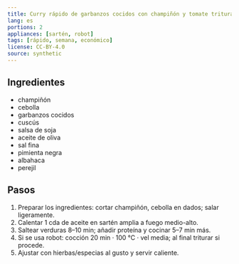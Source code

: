 ```yaml
---
title: Curry rápido de garbanzos cocidos con champiñón y tomate triturado
lang: es
portions: 2
appliances: [sartén, robot]
tags: [rápido, semana, económico]
license: CC-BY-4.0
source: synthetic
---
```

## Ingredientes
- champiñón
- cebolla
- garbanzos cocidos
- cuscús
- salsa de soja
- aceite de oliva
- sal fina
- pimienta negra
- albahaca
- perejil

## Pasos
1. Preparar los ingredientes: cortar champiñón, cebolla en dados; salar ligeramente.
2. Calentar 1 cda de aceite en sartén amplia a fuego medio-alto.
3. Saltear verduras 8–10 min; añadir proteína y cocinar 5–7 min más.
4. Si se usa robot: cocción 20 min · 100 °C · vel media; al final triturar si procede.
5. Ajustar con hierbas/especias al gusto y servir caliente.
